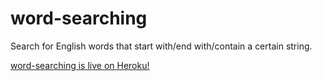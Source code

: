 # word-searching

Search for English words that start with/end with/contain a certain string.

[word-searching is live on Heroku!](https://word-searching.herokuapp.com/)
